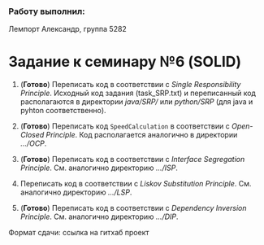 ### Работу выполнил:
Лемпорт Александр, 
группа 5282

# Задание к семинару №6 (SOLID)

1. (**Готово**) Переписать код в соответствии с _Single Responsibility Principle_. Исходный код задания (task_SRP.txt) и переписанный код располагаются в директории _java/SRP/_ или _python/SRP_ (для java и pyhton соответственно).

2. (**Готово**) Переписать код `SpeedCalculation` в соответствии с _Open-Closed Principle_. Код располагается аналогично в директории _…/OCP_.

3. (**Готово**) Переписать код в соответствии с _Interface Segregation Principle_. См. аналогично директорию _…/ISP_.

4. Переписать код в соответствии с _Liskov Substitution Principle_. См. аналогично директорию _…/LSP_.

5. (**Готово**) Переписать код в соответствии с _Dependency Inversion Principle_. См. аналогично директорию _…/DIP_.

Формат сдачи: ссылка на гитхаб проект